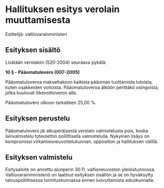 # Hallituksen esitys verolain muuttamisesta

Esittelijä: valtiovarainministeri

## Esityksen sisältö

Lisätään verolakiin (520-2004) seuraava pykälä:

**10 § - Pääomatulovero (007-2005)**

Pääomatuloveroa maksettakoon kaikista pääoman tuottamista tuloista, kuten osakkeiden voitoista. Pääomatuloveroa älköön perittäkö osingoista, jotka kuuluvat liikevoittoveron alle.

Pääomatulovero olkoon tarkalleen 25,00 %.

## Esityksen perustelu

Pääomatulovero jäi alkuperäisestä verolain valmistelusta pois, koska lainvalmistelu toteutettiin poliittisella valmistelulla. Nykyinen lisäys on kompromissi virkamiesneuvottelukunnan, opposition ja hallituksen välillä.

## Esityksen valmistelu

Esitysaloite on annettu alunperin 30.11. valtioneuvoston yleisistunnossa. Valtiovarainministeriö on laatinut esityksen sisällön ja se on hyväksytty talouspoliittisessa toimituskunnassa ennen luovuttamista eduskunnalle.